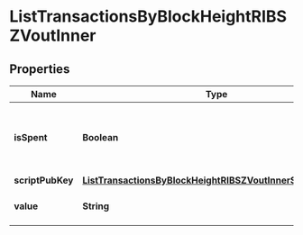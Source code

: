

# ListTransactionsByBlockHeightRIBSZVoutInner


## Properties

| Name | Type | Description | Notes |
|------------ | ------------- | ------------- | -------------|
|**isSpent** | **Boolean** | Defines whether the transaction output has been spent or not. |  |
|**scriptPubKey** | [**ListTransactionsByBlockHeightRIBSZVoutInnerScriptPubKey**](ListTransactionsByBlockHeightRIBSZVoutInnerScriptPubKey.md) |  |  |
|**value** | **String** | Represents the specific amount. |  |



